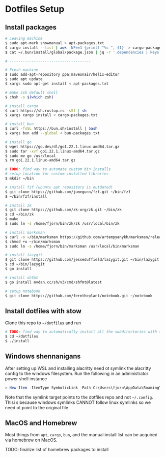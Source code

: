 # Dotfiles Setup

## Install packages

```bash
# Leaving machine
$ sudo apt-mark showmanual > apt-packages.txt
$ cargo install --list | awk 'NF==1 {printf "%s ", $1}' > cargo-packages.txt
$ cat ~/.bun/install/global/package.json | jq -r '.dependencies | keys[]' | tr -s '\n' ' ' > bun-packages.txt 

# -------------------------------------

# Fresh machine
$ sudo add-apt-repository ppa:maveonair/helix-editor
$ sudo apt update
$ xargs sudo apt-get install < apt-packages.txt

# make zsh default shell
$ chsh -s $(which zsh)

# install cargo
$ curl https://sh.rustup.rs -sSf | sh
$ xargs cargo install < cargo-packages.txt

# install bun
$ curl -fsSL https://bun.sh/install | bash
$ xargs bun add --global < bun-packages.txt

# install go
$ wget https://go.dev/dl/go1.22.1.linux-amd64.tar.gz
$ sudo tar -xvf go1.22.1.linux-amd64.tar.gz
$ sudo mv go /usr/local
$ rm go1.22.1.linux-amd64.tar.gz

# TODO: find way to automate custom bin installs
# setup location for custom installed libraries
$ mkdir ~/bin

# install fzf (ubuntu apt repository is outdated)
$ git clone https://github.com/junegunn/fzf.git ~/bin/fzf
$ ~/bin/fzf/install

# install zk
$ git clone https://github.com/zk-org/zk.git ~/bin/zk
$ cd ~/bin/zk
$ make
$ sudo ln -s /home/fjorn/bin/zk/zk /usr/local/bin/zk

# install marksman
$ curl -o ~/bin/marksman https://github.com/artempyanykh/marksman/releases/download/2023-12-09/marksman-linux-x64
$ chmod +x ~/bin/marksman
$ sudo ln -s /home/fjorn/bin/marksman /usr/local/bin/marksman

# install lazygit
$ git clone https://github.com/jesseduffield/lazygit.git ~/bin/lazygit
$ cd ~/bin/lazygit
$ go install

# install shfmt
$ go install mvdan.cc/sh/v3/cmd/shfmt@latest

# setup notebook
$ git clone https://github.com/ferntheplant/notebook.git ~/notebook
```

## Install dotfiles with stow

Clone this repo to `~/dotfiles` and run

```bash
# TODO: find way to automatically install all the subdirectories with stow
$ cd ~/dotfiles
$ ./install
```

## Windows shennanigans

After setting up WSL and installing alacritty need ot symlink the alacritty config to the windows filesystem. Run the following in an administrator power shell instance

```powershell
> New-Item -ItemType SymbolicLink -Path C:\Users\fjorn\AppData\Roaming\alacritty\alacritty.toml -Target "\\wsl.localhost\Ubuntu\home\fjorn\dotfiles\alacritty\.config\alacritty\alacritty.toml"
```

Note that the symlink target points to the dotfiles repo and not `~/.config`. Thisi s because windows symlinks CANNOT follow linux symlinks so we need ot point to the original file.

## MacOS and Homebrew

Most things from `apt`, `cargo`, `bun`, and the manual install list can be acquired via homebrew on MacOS.

TODO: finalize list of homebrew packages to install
